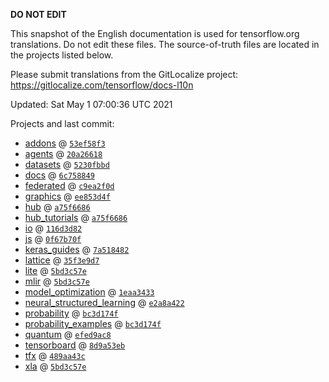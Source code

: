 __DO NOT EDIT__

This snapshot of the English documentation is used for tensorflow.org
translations. Do not edit these files. The source-of-truth files are located in
the projects listed below.

Please submit translations from the GitLocalize project: https://gitlocalize.com/tensorflow/docs-l10n

Updated: Sat May  1 07:00:36 UTC 2021

Projects and last commit:

- [addons](https://github.com/tensorflow/addons/tree/master/docs) @ <a href='https://github.com/tensorflow/addons/commit/53ef58f3aac9f3e1c36fca3bccaec73f67cd491c'><code>53ef58f3</code></a>
- [agents](https://github.com/tensorflow/agents/tree/master/docs) @ <a href='https://github.com/tensorflow/agents/commit/20a26618e911b1851479e0d9976f1d016523f5df'><code>20a26618</code></a>
- [datasets](https://github.com/tensorflow/datasets/tree/master/docs) @ <a href='https://github.com/tensorflow/datasets/commit/5230fbbd43d16e5ab5b0b0286b1eb88bef1c41c0'><code>5230fbbd</code></a>
- [docs](https://github.com/tensorflow/docs/tree/master/site/en) @ <a href='https://github.com/tensorflow/docs/commit/6c758849faef47a5230e281218d801295b1fc3dc'><code>6c758849</code></a>
- [federated](https://github.com/tensorflow/federated/tree/master/docs) @ <a href='https://github.com/tensorflow/federated/commit/c9ea2f0d3848e37c0bb1c0efd5684e293876ed55'><code>c9ea2f0d</code></a>
- [graphics](https://github.com/tensorflow/graphics/tree/master/tensorflow_graphics/g3doc) @ <a href='https://github.com/tensorflow/graphics/commit/ee853d4fbd63352ad091c1bb69d4702ccd71a61a'><code>ee853d4f</code></a>
- [hub](https://github.com/tensorflow/hub/tree/master/docs) @ <a href='https://github.com/tensorflow/hub/commit/a75f668675aa47915732611d7352d04a54172eae'><code>a75f6686</code></a>
- [hub_tutorials](https://github.com/tensorflow/hub/tree/master/examples/colab) @ <a href='https://github.com/tensorflow/hub/commit/a75f668675aa47915732611d7352d04a54172eae'><code>a75f6686</code></a>
- [io](https://github.com/tensorflow/io/tree/master/docs) @ <a href='https://github.com/tensorflow/io/commit/116d3d828f7d7efcec0cc47c4de2016ab1684151'><code>116d3d82</code></a>
- [js](https://github.com/tensorflow/tfjs-website/tree/master/docs) @ <a href='https://github.com/tensorflow/tfjs-website/commit/0f67b70f3379f800f302a5cc6b78e48d646e325e'><code>0f67b70f</code></a>
- [keras_guides](https://github.com/tensorflow/docs/tree/snapshot-keras/site/en/guide/keras) @ <a href='https://github.com/tensorflow/docs/commit/7a518482b03a75f9bb3fb6fe08d5607c1cbfb59f'><code>7a518482</code></a>
- [lattice](https://github.com/tensorflow/lattice/tree/master/docs) @ <a href='https://github.com/tensorflow/lattice/commit/35f3e9d7da7f90a700d7a903e1818e82965f245c'><code>35f3e9d7</code></a>
- [lite](https://github.com/tensorflow/tensorflow/tree/master/tensorflow/lite/g3doc) @ <a href='https://github.com/tensorflow/tensorflow/commit/5bd3c57ef184543d22e34e36cff9d9bea608e06d'><code>5bd3c57e</code></a>
- [mlir](https://github.com/tensorflow/tensorflow/tree/master/tensorflow/compiler/mlir/g3doc) @ <a href='https://github.com/tensorflow/tensorflow/commit/5bd3c57ef184543d22e34e36cff9d9bea608e06d'><code>5bd3c57e</code></a>
- [model_optimization](https://github.com/tensorflow/model-optimization/tree/master/tensorflow_model_optimization/g3doc) @ <a href='https://github.com/tensorflow/model-optimization/commit/1eaa34331d152b9524d65e3d80f3377d01ba8c69'><code>1eaa3433</code></a>
- [neural_structured_learning](https://github.com/tensorflow/neural-structured-learning/tree/master/g3doc) @ <a href='https://github.com/tensorflow/neural-structured-learning/commit/e2a8a422268df6a6edc0506f47121946300244d2'><code>e2a8a422</code></a>
- [probability](https://github.com/tensorflow/probability/tree/master/tensorflow_probability/g3doc) @ <a href='https://github.com/tensorflow/probability/commit/bc3d174f2ab2fed2f03bc4c29fb493ff930db888'><code>bc3d174f</code></a>
- [probability_examples](https://github.com/tensorflow/probability/tree/master/tensorflow_probability/examples/jupyter_notebooks) @ <a href='https://github.com/tensorflow/probability/commit/bc3d174f2ab2fed2f03bc4c29fb493ff930db888'><code>bc3d174f</code></a>
- [quantum](https://github.com/tensorflow/quantum/tree/master/docs) @ <a href='https://github.com/tensorflow/quantum/commit/efed9ac87d0e28adc1d4f059a6bc515a8f147a09'><code>efed9ac8</code></a>
- [tensorboard](https://github.com/tensorflow/tensorboard/tree/master/docs) @ <a href='https://github.com/tensorflow/tensorboard/commit/8d9a53ebded7ce446e22b29949f28b53d3f610c0'><code>8d9a53eb</code></a>
- [tfx](https://github.com/tensorflow/tfx/tree/master/docs) @ <a href='https://github.com/tensorflow/tfx/commit/489aa43cb96bb3764d570667d646f7ecaeb23521'><code>489aa43c</code></a>
- [xla](https://github.com/tensorflow/tensorflow/tree/master/tensorflow/compiler/xla/g3doc) @ <a href='https://github.com/tensorflow/tensorflow/commit/5bd3c57ef184543d22e34e36cff9d9bea608e06d'><code>5bd3c57e</code></a>

